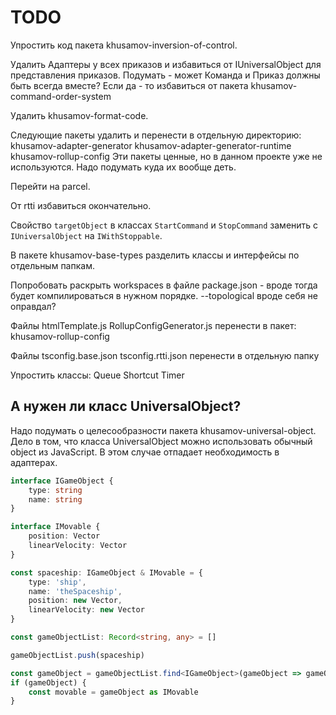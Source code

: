 TODO
====

Упростить код пакета khusamov-inversion-of-control.

Удалить Адаптеры у всех приказов и избавиться от IUniversalObject для представления приказов.
Подумать - может Команда и Приказ должны быть всегда вместе?
Если да - то избавиться от пакета khusamov-command-order-system

Удалить khusamov-format-code.

Следующие пакеты удалить и перенести в отдельную директорию:
khusamov-adapter-generator
khusamov-adapter-generator-runtime
khusamov-rollup-config
Эти пакеты ценные, но в данном проекте уже не используются. Надо подумать куда их вообще деть.

Перейти на parcel.

От rtti избавиться окончательно.

Свойство `targetObject` в классах `StartCommand` и `StopCommand` заменить с `IUniversalObject` на `IWithStoppable`.

В пакете khusamov-base-types разделить классы и интерфейсы по отдельным папкам.

Попробовать раскрыть workspaces в файле package.json - вроде тогда будет компилироваться в нужном порядке.
--topological вроде себя не оправдал?

Файлы
htmlTemplate.js
RollupConfigGenerator.js
перенести в пакет:
khusamov-rollup-config

Файлы 
tsconfig.base.json
tsconfig.rtti.json
перенести в отдельную папку

Упростить классы:
Queue
Shortcut
Timer

А нужен ли класс UniversalObject?
---------------------------------

Надо подумать о целесообразности пакета khusamov-universal-object.
Дело в том, что класса UniversalObject можно использовать обычный object из JavaScript.
В этом случае отпадает необходимость в адаптерах.

```typescript
interface IGameObject {
	type: string
    name: string
}

interface IMovable {
	position: Vector
	linearVelocity: Vector
}

const spaceship: IGameObject & IMovable = {
	type: 'ship',
    name: 'theSpaceship',
	position: new Vector,
    linearVelocity: new Vector
}

const gameObjectList: Record<string, any> = []

gameObjectList.push(spaceship)

const gameObject = gameObjectList.find<IGameObject>(gameObject => gameObject.name === 'theSpaceship')
if (gameObject) {
	const movable = gameObject as IMovable
}
```